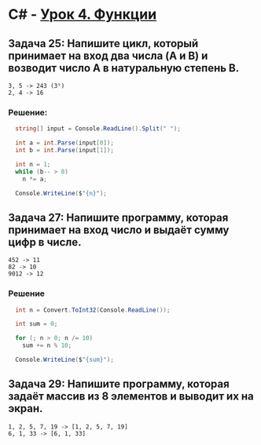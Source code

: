 # C# - [Урок 4. Функции](../README.md)


## Задача 25: Напишите цикл, который принимает на вход два числа (A и B) и возводит число A в натуральную степень B.

```
3, 5 -> 243 (3⁵)
2, 4 -> 16
```

### Решение:

```c#
  string[] input = Console.ReadLine().Split(" ");

  int a = int.Parse(input[0]);
  int b = int.Parse(input[1]);

  int n = 1;
  while (b-- > 0)
    n *= a;

  Console.WriteLine($"{n}");
```

## Задача 27: Напишите программу, которая принимает на вход число и выдаёт сумму цифр в числе.

```
452 -> 11
82 -> 10
9012 -> 12
```

### Решение

```c#
  int n = Convert.ToInt32(Console.ReadLine());

  int sum = 0;

  for (; n > 0; n /= 10)
    sum += n % 10;

  Console.WriteLine($"{sum}");
```

## Задача 29: Напишите программу, которая задаёт массив из 8 элементов и выводит их на экран.

```
1, 2, 5, 7, 19 -> [1, 2, 5, 7, 19]
6, 1, 33 -> [6, 1, 33]
```


